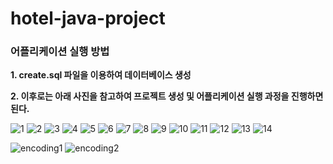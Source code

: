 # hotel-java-project

### 어플리케이션 실행 방법

**1. create.sql 파일을 이용하여 데이터베이스 생성**

**2. 이후로는 아래 사진을 참고하여 프로젝트 생성 및 어플리케이션 실행 과정을 진행하면 된다.**

![1](https://github.com/1886-Database/hotel-java-project/assets/87927105/b3be40aa-6846-419f-8efe-6426546753c9)
![2](https://github.com/1886-Database/hotel-java-project/assets/87927105/8dafb508-06f2-4081-97e9-751edf3f7a49)
![3](https://github.com/1886-Database/hotel-java-project/assets/87927105/153baa3e-26be-4619-9da2-a29d2ef30ee4)
![4](https://github.com/1886-Database/hotel-java-project/assets/87927105/01fccdcb-6dfd-4715-9c83-202bbe4dcb5f)
![5](https://github.com/1886-Database/hotel-java-project/assets/87927105/c1bd84cb-0f37-4ed8-bc2a-a022f3757af6)
![6](https://github.com/1886-Database/hotel-java-project/assets/87927105/03540468-e99f-4d32-a2d1-1b8ec4891380)
![7](https://github.com/1886-Database/hotel-java-project/assets/87927105/c21892b1-8ae4-42f9-bf30-42c08d74235b)
![8](https://github.com/1886-Database/hotel-java-project/assets/87927105/62e04ade-9178-4779-9f2c-56941d0a6fc0)
![9](https://github.com/1886-Database/hotel-java-project/assets/87927105/c2b25340-a567-49c8-81ec-d189adf94d1b)
![10](https://github.com/1886-Database/hotel-java-project/assets/87927105/88215d4a-328e-47b6-baa2-2987c4d9af49)
![11](https://github.com/1886-Database/hotel-java-project/assets/87927105/afe80032-85c9-40f9-a5df-824c16628f42)
![12](https://github.com/1886-Database/hotel-java-project/assets/87927105/9ddb2e65-a510-482f-b55b-8e1d936597ff)
![13](https://github.com/1886-Database/hotel-java-project/assets/87927105/ac228470-a036-4b2e-a318-4794ed9a3ec3)
![14](https://github.com/1886-Database/hotel-java-project/assets/87927105/6f5d9a0a-915c-4d9a-b376-0d162cc9c745)

![encoding1](https://github.com/1886-Database/hotel-java-project/assets/87927105/78476202-ab6c-497d-9df5-0883e0075f6b)
![encoding2](https://github.com/1886-Database/hotel-java-project/assets/87927105/6662ff23-6ccb-4589-bad8-735a26557860)
